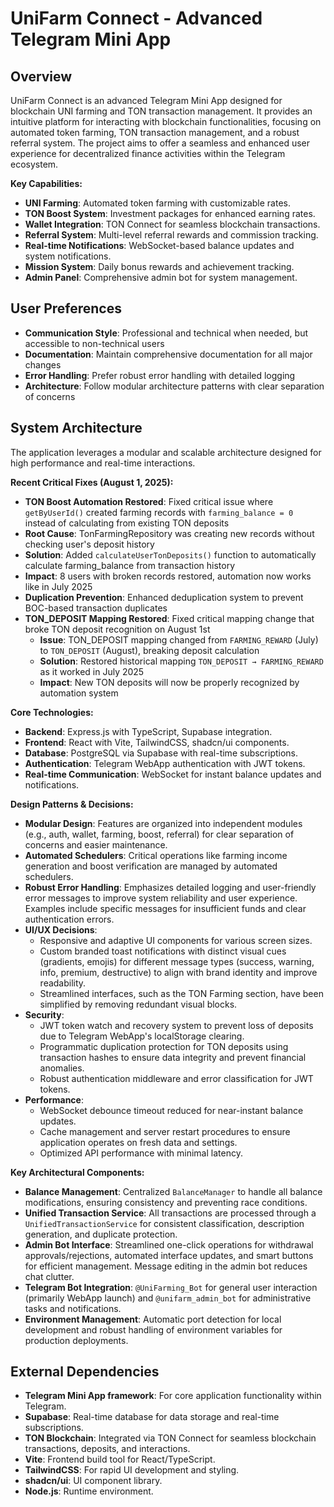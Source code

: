# UniFarm Connect - Advanced Telegram Mini App

## Overview
UniFarm Connect is an advanced Telegram Mini App designed for blockchain UNI farming and TON transaction management. It provides an intuitive platform for interacting with blockchain functionalities, focusing on automated token farming, TON transaction management, and a robust referral system. The project aims to offer a seamless and enhanced user experience for decentralized finance activities within the Telegram ecosystem.

**Key Capabilities:**
- **UNI Farming**: Automated token farming with customizable rates.
- **TON Boost System**: Investment packages for enhanced earning rates.
- **Wallet Integration**: TON Connect for seamless blockchain transactions.
- **Referral System**: Multi-level referral rewards and commission tracking.
- **Real-time Notifications**: WebSocket-based balance updates and system notifications.
- **Mission System**: Daily bonus rewards and achievement tracking.
- **Admin Panel**: Comprehensive admin bot for system management.

## User Preferences
- **Communication Style**: Professional and technical when needed, but accessible to non-technical users
- **Documentation**: Maintain comprehensive documentation for all major changes
- **Error Handling**: Prefer robust error handling with detailed logging
- **Architecture**: Follow modular architecture patterns with clear separation of concerns

## System Architecture
The application leverages a modular and scalable architecture designed for high performance and real-time interactions.

**Recent Critical Fixes (August 1, 2025):**
- **TON Boost Automation Restored**: Fixed critical issue where `getByUserId()` created farming records with `farming_balance = 0` instead of calculating from existing TON deposits
- **Root Cause**: TonFarmingRepository was creating new records without checking user's deposit history  
- **Solution**: Added `calculateUserTonDeposits()` function to automatically calculate farming_balance from transaction history
- **Impact**: 8 users with broken records restored, automation now works like in July 2025
- **Duplication Prevention**: Enhanced deduplication system to prevent BOC-based transaction duplicates
- **TON_DEPOSIT Mapping Restored**: Fixed critical mapping change that broke TON deposit recognition on August 1st
  - **Issue**: TON_DEPOSIT mapping changed from `FARMING_REWARD` (July) to `TON_DEPOSIT` (August), breaking deposit calculation
  - **Solution**: Restored historical mapping `TON_DEPOSIT → FARMING_REWARD` as it worked in July 2025
  - **Impact**: New TON deposits will now be properly recognized by automation system

**Core Technologies:**
- **Backend**: Express.js with TypeScript, Supabase integration.
- **Frontend**: React with Vite, TailwindCSS, shadcn/ui components.
- **Database**: PostgreSQL via Supabase with real-time subscriptions.
- **Authentication**: Telegram WebApp authentication with JWT tokens.
- **Real-time Communication**: WebSocket for instant balance updates and notifications.

**Design Patterns & Decisions:**
- **Modular Design**: Features are organized into independent modules (e.g., auth, wallet, farming, boost, referral) for clear separation of concerns and easier maintenance.
- **Automated Schedulers**: Critical operations like farming income generation and boost verification are managed by automated schedulers.
- **Robust Error Handling**: Emphasizes detailed logging and user-friendly error messages to improve system reliability and user experience. Examples include specific messages for insufficient funds and clear authentication errors.
- **UI/UX Decisions**:
    - Responsive and adaptive UI components for various screen sizes.
    - Custom branded toast notifications with distinct visual cues (gradients, emojis) for different message types (success, warning, info, premium, destructive) to align with brand identity and improve readability.
    - Streamlined interfaces, such as the TON Farming section, have been simplified by removing redundant visual blocks.
- **Security**:
    - JWT token watch and recovery system to prevent loss of deposits due to Telegram WebApp's localStorage clearing.
    - Programmatic duplication protection for TON deposits using transaction hashes to ensure data integrity and prevent financial anomalies.
    - Robust authentication middleware and error classification for JWT tokens.
- **Performance**:
    - WebSocket debounce timeout reduced for near-instant balance updates.
    - Cache management and server restart procedures to ensure application operates on fresh data and settings.
    - Optimized API performance with minimal latency.

**Key Architectural Components:**
- **Balance Management**: Centralized `BalanceManager` to handle all balance modifications, ensuring consistency and preventing race conditions.
- **Unified Transaction Service**: All transactions are processed through a `UnifiedTransactionService` for consistent classification, description generation, and duplicate protection.
- **Admin Bot Interface**: Streamlined one-click operations for withdrawal approvals/rejections, automated interface updates, and smart buttons for efficient management. Message editing in the admin bot reduces chat clutter.
- **Telegram Bot Integration**: `@UniFarming_Bot` for general user interaction (primarily WebApp launch) and `@unifarm_admin_bot` for administrative tasks and notifications.
- **Environment Management**: Automatic port detection for local development and robust handling of environment variables for production deployments.

## External Dependencies
- **Telegram Mini App framework**: For core application functionality within Telegram.
- **Supabase**: Real-time database for data storage and real-time subscriptions.
- **TON Blockchain**: Integrated via TON Connect for seamless blockchain transactions, deposits, and interactions.
- **Vite**: Frontend build tool for React/TypeScript.
- **TailwindCSS**: For rapid UI development and styling.
- **shadcn/ui**: UI component library.
- **Node.js**: Runtime environment.